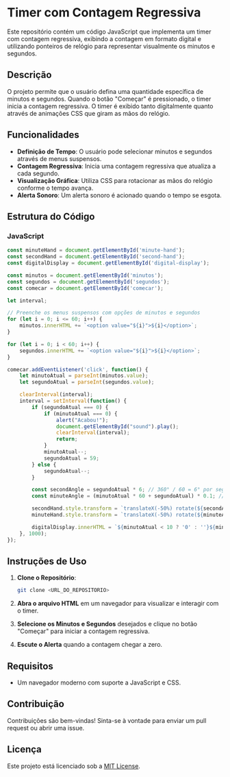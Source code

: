 # Timer com Contagem Regressiva

Este repositório contém um código JavaScript que implementa um timer com contagem regressiva, exibindo a contagem em formato digital e utilizando ponteiros de relógio para representar visualmente os minutos e segundos.

## Descrição

O projeto permite que o usuário defina uma quantidade específica de minutos e segundos. Quando o botão "Começar" é pressionado, o timer inicia a contagem regressiva. O timer é exibido tanto digitalmente quanto através de animações CSS que giram as mãos do relógio.

## Funcionalidades

- **Definição de Tempo**: O usuário pode selecionar minutos e segundos através de menus suspensos.
- **Contagem Regressiva**: Inicia uma contagem regressiva que atualiza a cada segundo.
- **Visualização Gráfica**: Utiliza CSS para rotacionar as mãos do relógio conforme o tempo avança.
- **Alerta Sonoro**: Um alerta sonoro é acionado quando o tempo se esgota.

## Estrutura do Código

### JavaScript

```javascript
const minuteHand = document.getElementById('minute-hand');
const secondHand = document.getElementById('second-hand');
const digitalDisplay = document.getElementById('digital-display');

const minutos = document.getElementById('minutos');
const segundos = document.getElementById('segundos');
const comecar = document.getElementById('comecar');

let interval;

// Preenche os menus suspensos com opções de minutos e segundos
for (let i = 0; i <= 60; i++) {
    minutos.innerHTML += `<option value="${i}">${i}</option>`;
}

for (let i = 0; i < 60; i++) {
    segundos.innerHTML += `<option value="${i}">${i}</option>`;
}

comecar.addEventListener('click', function() {
    let minutoAtual = parseInt(minutos.value);
    let segundoAtual = parseInt(segundos.value);

    clearInterval(interval);
    interval = setInterval(function() {
        if (segundoAtual === 0) {
            if (minutoAtual === 0) {
                alert("Acabou!");
                document.getElementById("sound").play();
                clearInterval(interval);
                return;
            }
            minutoAtual--;
            segundoAtual = 59;
        } else {
            segundoAtual--;
        }

        const secondAngle = segundoAtual * 6; // 360° / 60 = 6° por segundo
        const minuteAngle = (minutoAtual * 60 + segundoAtual) * 0.1; // 360° / 3600 = 0.1° por segundo

        secondHand.style.transform = `translateX(-50%) rotate(${secondAngle}deg)`;
        minuteHand.style.transform = `translateX(-50%) rotate(${minuteAngle}deg)`;

        digitalDisplay.innerHTML = `${minutoAtual < 10 ? '0' : ''}${minutoAtual}:${segundoAtual < 10 ? '0' : ''}${segundoAtual}`;
    }, 1000);
});
```

## Instruções de Uso

1. **Clone o Repositório**:
   ```bash
   git clone <URL_DO_REPOSITORIO>
   ```
   
2. **Abra o arquivo HTML** em um navegador para visualizar e interagir com o timer.

3. **Selecione os Minutos e Segundos** desejados e clique no botão "Começar" para iniciar a contagem regressiva.

4. **Escute o Alerta** quando a contagem chegar a zero.

## Requisitos

- Um navegador moderno com suporte a JavaScript e CSS.

## Contribuição

Contribuições são bem-vindas! Sinta-se à vontade para enviar um pull request ou abrir uma issue.

## Licença

Este projeto está licenciado sob a [MIT License](LICENSE).
